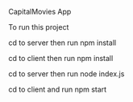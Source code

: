 CapitalMovies App

To run this project

cd to server then run npm install

cd to client then run npm install

cd to server then run node index.js

cd to client and run npm start
